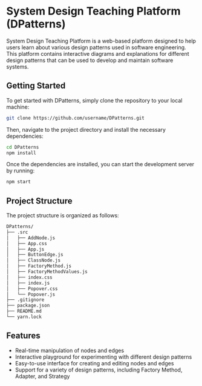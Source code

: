 # System Design Teaching Platform (DPatterns)

System Design Teaching Platform is a web-based platform designed to help users learn about various design patterns used in software engineering. This platform contains interactive diagrams and explanations for different design patterns that can be used to develop and maintain software systems.

## Getting Started

To get started with DPatterns, simply clone the repository to your local machine:

```bash
git clone https://github.com/username/DPatterns.git
```

Then, navigate to the project directory and install the necessary dependencies:
```bash
cd DPatterns
npm install
```

Once the dependencies are installed, you can start the development server by running:

```bash
npm start
```

## Project Structure

The project structure is organized as follows:

```bash
DPatterns/
├── .src
│   ├── AddNode.js
│   ├── App.css
│   ├── App.js
│   ├── ButtonEdge.js
│   ├── ClassNode.js
│   ├── FactoryMethod.js
│   ├── FactoryMethodValues.js
│   ├── index.css
│   ├── index.js
│   ├── Popover.css
│   └── Popover.js
├── .gitignore
├── package.json
├── README.md
└── yarn.lock

```

## Features
* Real-time manipulation of nodes and edges
* Interactive playground for experimenting with different design patterns
* Easy-to-use interface for creating and editing nodes and edges
* Support for a variety of design patterns, including Factory Method, Adapter, and Strategy
